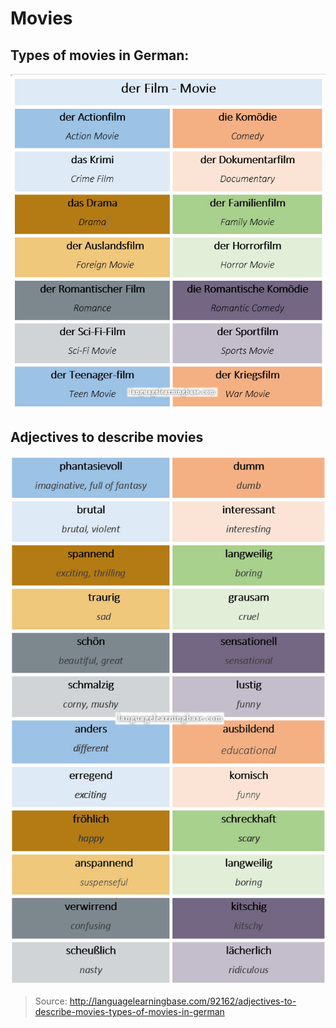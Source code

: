 # Movies

## Types of movies in German:
![Movies](/_assets/movie_germ1.jpg)

## Adjectives to describe movies
![Movies](/_assets/movie_germ2.jpg)

> Source: http://languagelearningbase.com/92162/adjectives-to-describe-movies-types-of-movies-in-german
